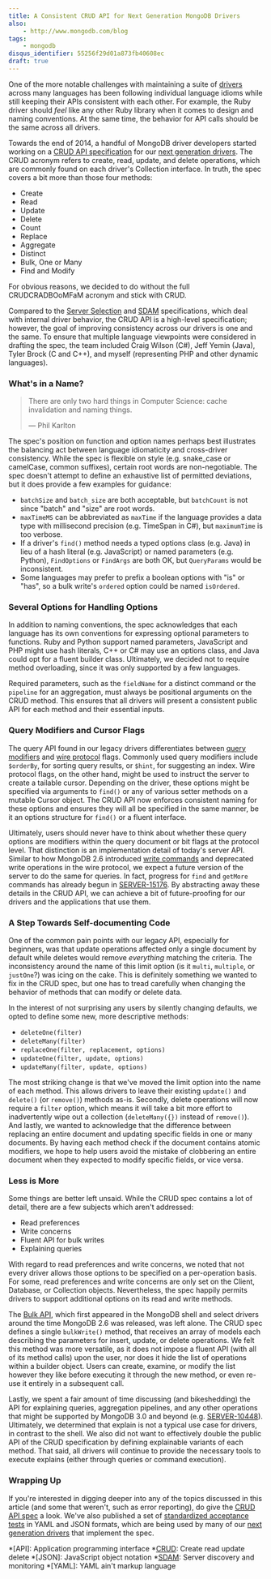 ```yaml
---
title: A Consistent CRUD API for Next Generation MongoDB Drivers
also:
    - http://www.mongodb.com/blog
tags:
    - mongodb
disqus_identifier: 55256f29d01a873fb40608ec
draft: true
---
```

One of the more notable challenges with maintaining a suite of
[drivers][drivers] across many languages has been following individual language
idioms while still keeping their APIs consistent with each other. For
example, the Ruby driver should *feel* like any other Ruby library when it comes
to design and naming conventions. At the same time, the behavior for API calls should be the same across all drivers.

Towards the end of 2014, a handful of MongoDB driver developers started working
on a [CRUD API specification][crud] for our [next generation drivers][nextgen].
The CRUD acronym refers to create, read, update, and delete operations, which
are commonly found on each driver's Collection interface. In truth, the spec
covers a bit more than those four methods:

 * Create
 * Read
 * Update
 * Delete
 * Count
 * Replace
 * Aggregate
 * Distinct
 * Bulk, One or Many
 * Find and Modify

For obvious reasons, we decided to do without the full CRUDCRADBOoMFaM acronym
and stick with CRUD.

Compared to the [Server Selection][selection] and [SDAM][sdam] specifications,
which deal with internal driver behavior, the CRUD API is a high-level
specification; however, the goal of improving consistency across our drivers is
one and the same. To ensure that multiple language viewpoints were considered in
drafting the spec, the team included Craig Wilson (C#), Jeff Yemin (Java), Tyler
Brock (C and C++), and myself (representing PHP and other dynamic languages).

### What's in a Name?

> There are only two hard things in Computer Science: cache invalidation and
> naming things.
>
> &mdash; Phil Karlton

The spec's position on function and option names perhaps best illustrates the
balancing act between language idiomaticity and cross-driver consistency. While
the spec is flexible on style (e.g. snake_case or camelCase, common suffixes),
certain root words are non-negotiable. The spec doesn't attempt to define an
exhaustive list of permitted deviations, but it does provide a few examples for
guidance:

 * `batchSize` and `batch_size` are both acceptable, but `batchCount` is not
   since "batch" and "size" are root words.
 * `maxTimeMS` can be abbreviated as `maxTime` if the language provides a data
   type with millisecond precision (e.g. TimeSpan in C#), but `maximumTime` is
   too verbose.
 * If a driver's `find()` method needs a typed options class (e.g. Java) in
   lieu of a hash literal (e.g. JavaScript) or named parameters (e.g. Python),
   `FindOptions` or `FindArgs` are both OK, but `QueryParams` would be
   inconsistent.
 * Some languages may prefer to prefix a boolean options with "is" or "has", so
   a bulk write's `ordered` option could be named `isOrdered`.

### Several Options for Handling Options

In addition to naming conventions, the spec acknowledges that each language has
its own conventions for expressing optional parameters to functions. Ruby and
Python support named parameters, JavaScript and PHP might use hash literals, C++
or C# may use an options class, and Java could opt for a fluent builder class.
Ultimately, we decided not to require method overloading, since it was only
supported by a few languages.

Required parameters, such as the `fieldName` for a distinct command or the
`pipeline` for an aggregation, must always be positional arguments on the
CRUD method. This ensures that all drivers will present a consistent public API
for each method and their essential inputs.

### Query Modifiers and Cursor Flags

The query API found in our legacy drivers differentiates between
[query modifiers][qm] and [wire protocol][wp] flags. Commonly used query
modifiers include `$orderBy`, for sorting query results, or `$hint`, for
suggesting an index. Wire protocol flags, on the other hand, might be used to
instruct the server to create a tailable cursor. Depending on the driver, these
options might be specified via arguments to `find()` or any of various setter
methods on a mutable Cursor object. The CRUD API now enforces consistent naming
for these options and ensures they will all be specified in the same manner, be
it an options structure for `find()` or a fluent interface.

Ultimately, users should never have to think about whether these query options
are modifiers within the query document or bit flags at the protocol level. That
distinction is an implementation detail of today's server API. Similar to how
MongoDB 2.6 introduced [write commands][wc] and deprecated write operations in
the wire protocol, we expect a future version of the server to do the same for
queries. In fact, progress for `find` and `getMore` commands has already begun
in [SERVER-15176][]. By abstracting away these details in the CRUD API, we can
achieve a bit of future-proofing for our drivers and the applications that use
them.

### A Step Towards Self-documenting Code

One of the common pain points with our legacy API, especially for beginners, was
that update operations affected only a single document by default while deletes
would remove *everything* matching the criteria. The inconsistency around the
name of this limit option (is it `multi`, `multiple`, or `justOne`?) was icing
on the cake. This is definitely something we wanted to fix in the CRUD spec, but
one has to tread carefully when changing the behavior of methods that can
modify or delete data.

In the interest of not surprising any users by silently changing defaults, we
opted to define some new, more descriptive methods:

 * `deleteOne(filter)`
 * `deleteMany(filter)`
 * `replaceOne(filter, replacement, options)`
 * `updateOne(filter, update, options)`
 * `updateMany(filter, update, options)`

The most striking change is that we've moved the limit option into the name of
each method. This allows drivers to leave their existing `update()` and
`delete()` (or `remove()`) methods as-is. Secondly, delete operations will now
require a `filter` option, which means it will take a bit more effort to
inadvertently wipe out a collection (`deleteMany({})` instead of `remove()`).
And lastly, we wanted to acknowledge that the difference between replacing an
entire document and updating specific fields in one or many documents. By having
each method check if the document contains atomic modifiers, we hope to help
users avoid the mistake of clobbering an entire document when they expected to
modify specific fields, or vice versa.

### Less is More

Some things are better left unsaid. While the CRUD spec contains a lot of
detail, there are a few subjects which aren't addressed:

 * Read preferences
 * Write concerns
 * Fluent API for bulk writes
 * Explaining queries

With regard to read preferences and write concerns, we noted that not every
driver allows those options to be specified on a per-operation basis. For some,
read preferences and write concerns are only set on the Client, Database, or
Collection objects. Nevertheless, the spec happily permits drivers to support
additional options on its read and write methods.

The [Bulk API][bulk], which first appeared in the MongoDB shell and select
drivers around the time MongoDB 2.6 was released, was left alone. The CRUD spec
defines a single `bulkWrite()` method, that receives an array of models each
describing the parameters for insert, update, or delete operations. We felt this
method was more versatile, as it does not impose a fluent API (with all of its
method calls) upon the user, nor does it hide the list of operations within a
builder object. Users can create, examine, or modify the list however they like
before executing it through the new method, or even re-use it entirely in a
subsequent call.

Lastly, we spent a fair amount of time discussing (and bikeshedding) the API for
explaining queries, aggregation pipelines, and any other operations that might
be supported by MongoDB 3.0 and beyond (e.g. [SERVER-10448][]). Ultimately, we
determined that explain is not a typical use case for drivers, in contrast to
the shell. We also did not want to effectively double the public API of the CRUD
specification by defining explainable variants of each method. That said, all
drivers will continue to provide the necessary tools to execute explains (either
through queries or command execution).

### Wrapping Up

If you're interested in digging deeper into any of the topics discussed in this
article (and some that weren't, such as error reporting), do give the
[CRUD API spec][crud] a look. We've also published a set of
[standardized acceptance tests][tests] in YAML and JSON formats, which are being
used by many of our [next generation drivers][nextgen] that implement the spec.

  *[API]: Application programming interface
  *[CRUD]: Create read update delete
  *[JSON]: JavaScript object notation
  *[SDAM]: Server discovery and monitoring
  *[YAML]: YAML ain't markup language

  [bulk]: http://docs.mongodb.org/manual/reference/method/js-bulk/
  [crud]: https://github.com/mongodb/specifications/blob/master/source/crud/crud.rst
  [drivers]: http://docs.mongodb.org/ecosystem/drivers/
  [nextgen]: http://www.mongodb.com/blog/post/announcing-next-generation-drivers-mongodb
  [qm]: http://docs.mongodb.org/manual/reference/operator/query-modifier/
  [sdam]: http://www.mongodb.com/blog/post/server-discovery-and-monitoring-next-generation-mongodb-drivers
  [selection]: http://www.mongodb.com/blog/post/server-selection-next-generation-mongodb-drivers
  [SERVER-10448]: https://jira.mongodb.org/browse/SERVER-10448
  [SERVER-15176]: https://jira.mongodb.org/browse/SERVER-15176
  [tests]: https://github.com/mongodb/specifications/tree/master/source/crud/tests
  [wc]: http://docs.mongodb.org/manual/reference/command/nav-crud/
  [wp]: http://docs.mongodb.org/meta-driver/latest/legacy/mongodb-wire-protocol/
